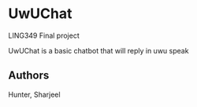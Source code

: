 # UwUChat

LING349 Final project

UwUChat is a basic chatbot that will reply in uwu speak


## Authors
Hunter, Sharjeel

